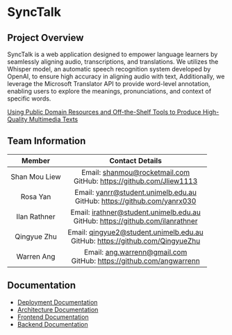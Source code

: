 # SyncTalk

## Project Overview

SyncTalk is a web application designed to empower language learners by seamlessly aligning audio, transcriptions, and translations. We utilizes the Whisper model, an automatic speech recognition system developed by OpenAI, to ensure high accuracy in aligning audio with text, Additionally, we leverage the Microsoft Translator API to provide word-level annotation, enabling users to explore the meanings, pronunciations, and context of specific words.

[Using Public Domain Resources and Off-the-Shelf Tools to Produce High-Quality Multimedia Texts](documentation/Using%20Public%20Domain%20Resources%20and%20Off-the-Shelf%20Tools%20to%20Produce%20High-Quality%20Multimedia%20Texts.pdf)

## Team Information

|     Member    |                                  Contact Details                                  |
|:-------------:|:---------------------------------------------------------------------------------:|
| Shan Mou Liew | Email: <shanmou@rocketmail.com><br>GitHub: <https://github.com/Jliew1113>             |
| Rosa Yan      | Email: <yanrr@student.unimelb.edu.au><br>GitHub: <https://github.com/yanrx030>        |
| Ilan Rathner  | Email: <irathner@student.unimelb.edu.au><br>GitHub: <https://github.com/ilanrathner>  |
| Qingyue Zhu   | Email: <qingyue2@student.unimelb.edu.au><br>GitHub: <https://github.com/QingyueZhu>   |
| Warren Ang    | Email: <ang.warrenn@gmail.com><br>GitHub: <https://github.com/angwarrenn>             |

## Documentation

- [Deployment Documentation](documentation/DEPLOYMENT.md)
- [Architecture Documentation](documentation/TECHNICAL-ARTEFACTS.md)
- [Frontend Documentation](frontend/synctalk/README.md)
- [Backend Documentation](backend/README.md)
